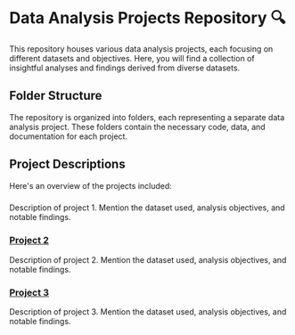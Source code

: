 # Data Analysis Projects Repository 🔍

This repository houses various data analysis projects, each focusing on different datasets and objectives. Here, you will find a collection of insightful analyses and findings derived from diverse datasets.

## Folder Structure

The repository is organized into folders, each representing a separate data analysis project. These folders contain the necessary code, data, and documentation for each project. 


## Project Descriptions 
Here's an overview of the projects included:

### 

Description of project 1. Mention the dataset used, analysis objectives, and notable findings.

### [Project 2](project2/)

Description of project 2. Mention the dataset used, analysis objectives, and notable findings.

### [Project 3](project3/)

Description of project 3. Mention the dataset used, analysis objectives, and notable findings.
